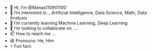 - 👋 Hi, I’m @Manas110901100
- 👀 I’m interested in ...Artificial Intelligence, Data Science, Math, Data Analysis
- 🌱 I’m currently learning Machine Learning, Deep Learning
- 💞️ I’m looking to collaborate on ....
- 📫 How to reach me ...
- 😄 Pronouns: He, Him
- ⚡ Fun fact: 

<!---
Manas110901100/Manas110901100 is a ✨ special ✨ repository because its `README.md` (this file) appears on your GitHub profile.
You can click the Preview link to take a look at your changes.
--->
